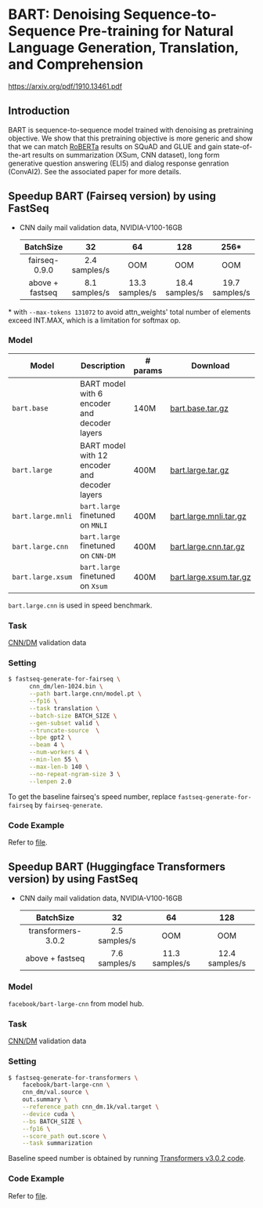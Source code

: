 # BART: Denoising Sequence-to-Sequence Pre-training for Natural Language Generation, Translation, and Comprehension

https://arxiv.org/pdf/1910.13461.pdf

## Introduction

BART is sequence-to-sequence model trained with denoising as pretraining objective. We show that this pretraining objective is more generic and show that we can match [RoBERTa](../roberta) results on SQuAD and GLUE and gain state-of-the-art results on summarization (XSum, CNN dataset), long form generative question answering (ELI5) and dialog response genration (ConvAI2). See the associated paper for more details.

## Speedup BART (Fairseq version) by using FastSeq

- CNN daily mail validation data, NVIDIA-V100-16GB

  |     BatchSize    |       32      |        64       |      128       |      256*      |
  |:----------------:|:-------------:|:---------------:|:--------------:|:--------------:|
  | fairseq-0.9.0    | 2.4 samples/s |       OOM       |      OOM       |      OOM       |
  | above + fastseq  | 8.1 samples/s | 13.3 samples/s  | 18.4 samples/s | 19.7 samples/s |
\* with `--max-tokens 131072` to avoid attn_weights' total number of elements exceed INT.MAX, which is a limitation for softmax op. 

### Model

Model | Description | # params | Download
---|---|---|---
`bart.base` | BART model with 6 encoder and decoder layers | 140M | [bart.base.tar.gz](https://dl.fbaipublicfiles.com/fairseq/models/bart.base.tar.gz)
`bart.large` | BART model with 12 encoder and decoder layers | 400M | [bart.large.tar.gz](https://dl.fbaipublicfiles.com/fairseq/models/bart.large.tar.gz)
`bart.large.mnli` | `bart.large` finetuned on `MNLI` | 400M | [bart.large.mnli.tar.gz](https://dl.fbaipublicfiles.com/fairseq/models/bart.large.mnli.tar.gz)
`bart.large.cnn` | `bart.large` finetuned on `CNN-DM` | 400M | [bart.large.cnn.tar.gz](https://dl.fbaipublicfiles.com/fairseq/models/bart.large.cnn.tar.gz)
`bart.large.xsum` | `bart.large` finetuned on `Xsum` | 400M | [bart.large.xsum.tar.gz](https://dl.fbaipublicfiles.com/fairseq/models/bart.large.xsum.tar.gz)

`bart.large.cnn` is used in speed benchmark.

### Task
[CNN/DM](https://github.com/harvardnlp/sent-summary) validation data

### Setting

```bash
$ fastseq-generate-for-fairseq \
      cnn_dm/len-1024.bin \
      --path bart.large.cnn/model.pt \
      --fp16 \
      --task translation \
      --batch-size BATCH_SIZE \
      --gen-subset valid \
      --truncate-source  \
      --bpe gpt2 \
      --beam 4 \
      --num-workers 4 \
      --min-len 55 \
      --max-len-b 140 \
      --no-repeat-ngram-size 3 \
      --lenpen 2.0
```

To get the baseline fairseq's speed number, replace `fastseq-generate-for-fairseq` by `fairseq-generate`.

### Code Example
Refer to [file](../../tests/optimizer/fairseq/test_fairseq_optimizer.py).

## Speedup BART (Huggingface Transformers version) by using FastSeq

- CNN daily mail validation data, NVIDIA-V100-16GB

  |      BatchSize      |       32      |       64       |       128      |
  |:-------------------:|:-------------:|:--------------:|:--------------:|
  | transformers-3.0.2  | 2.5 samples/s |      OOM       |      OOM       |
  |  above + fastseq    | 7.6 samples/s | 11.3 samples/s  | 12.4 samples/s  |


### Model
`facebook/bart-large-cnn` from model hub.

### Task
[CNN/DM](https://github.com/harvardnlp/sent-summary) validation data

### Setting

```bash
$ fastseq-generate-for-transformers \
    facebook/bart-large-cnn \
    cnn_dm/val.source \
    out.summary \
    --reference_path cnn_dm.1k/val.target \
    --device cuda \
    --bs BATCH_SIZE \
    --fp16 \
    --score_path out.score \
    --task summarization
```

Baseline speed number is obtained by running [Transformers v3.0.2 code](https://github.com/huggingface/transformers/blob/b0892fa0e8df02d683e05e625b3903209bff362d/examples/seq2seq/run_eval.py).

### Code Example
Refer to [file](../../tests/optimizer/transformers/test_bart_optimizer.py).
